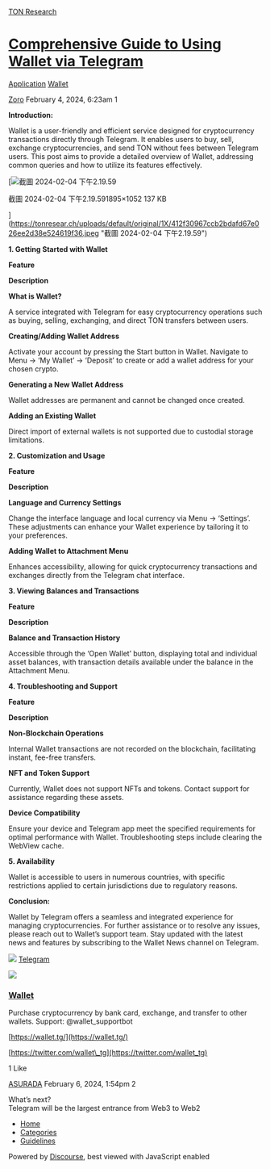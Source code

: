 [TON Research](/)

# [Comprehensive Guide to Using Wallet via Telegram](/t/comprehensive-guide-to-using-wallet-via-telegram/175)

[Application](/c/application/wallet/22)  [Wallet](/c/application/wallet/22) 

    

[Zoro](https://tonresear.ch/u/Zoro)   February 4, 2024, 6:23am  1

**Introduction:**

Wallet is a user-friendly and efficient service designed for cryptocurrency transactions directly through Telegram. It enables users to buy, sell, exchange cryptocurrencies, and send TON without fees between Telegram users. This post aims to provide a detailed overview of Wallet, addressing common queries and how to utilize its features effectively.

[![截圖 2024-02-04 下午2.19.59](https://tonresear.ch/uploads/default/optimized/1X/412f30967ccb2bdafd67e026ee2d38e524619f36_2_690x383.jpeg)

截圖 2024-02-04 下午2.19.591895×1052 137 KB

](https://tonresear.ch/uploads/default/original/1X/412f30967ccb2bdafd67e026ee2d38e524619f36.jpeg "截圖 2024-02-04 下午2.19.59")

**1\. Getting Started with Wallet**

**Feature**

**Description**

**What is Wallet?**

A service integrated with Telegram for easy cryptocurrency operations such as buying, selling, exchanging, and direct TON transfers between users.

**Creating/Adding Wallet Address**

Activate your account by pressing the Start button in Wallet. Navigate to Menu → ‘My Wallet’ → ‘Deposit’ to create or add a wallet address for your chosen crypto.

**Generating a New Wallet Address**

Wallet addresses are permanent and cannot be changed once created.

**Adding an Existing Wallet**

Direct import of external wallets is not supported due to custodial storage limitations.

**2\. Customization and Usage**

**Feature**

**Description**

**Language and Currency Settings**

Change the interface language and local currency via Menu → ‘Settings’. These adjustments can enhance your Wallet experience by tailoring it to your preferences.

**Adding Wallet to Attachment Menu**

Enhances accessibility, allowing for quick cryptocurrency transactions and exchanges directly from the Telegram chat interface.

**3\. Viewing Balances and Transactions**

**Feature**

**Description**

**Balance and Transaction History**

Accessible through the ‘Open Wallet’ button, displaying total and individual asset balances, with transaction details available under the balance in the Attachment Menu.

**4\. Troubleshooting and Support**

**Feature**

**Description**

**Non-Blockchain Operations**

Internal Wallet transactions are not recorded on the blockchain, facilitating instant, fee-free transfers.

**NFT and Token Support**

Currently, Wallet does not support NFTs and tokens. Contact support for assistance regarding these assets.

**Device Compatibility**

Ensure your device and Telegram app meet the specified requirements for optimal performance with Wallet. Troubleshooting steps include clearing the WebView cache.

**5\. Availability**

Wallet is accessible to users in numerous countries, with specific restrictions applied to certain jurisdictions due to regulatory reasons.

**Conclusion:**

Wallet by Telegram offers a seamless and integrated experience for managing cryptocurrencies. For further assistance or to resolve any issues, please reach out to Wallet’s support team. Stay updated with the latest news and features by subscribing to the Wallet News channel on Telegram.

![](https://telegram.org/img/website_icon.svg?4) [Telegram](https://t.me/wallet)

![](https://tonresear.ch/uploads/default/original/1X/a7902c2f606fbec10c47eac4782e6f4942e5cc99.jpeg)

### [Wallet](https://t.me/wallet)

Purchase cryptocurrency by bank card, exchange, and transfer to other wallets. Support: @wallet\_supportbot

[https://wallet.tg/](https://wallet.tg/)

[https://twitter.com/wallet\_tg](https://twitter.com/wallet_tg)

  1 Like

[ASURADA](https://tonresear.ch/u/ASURADA) February 6, 2024, 1:54pm  2

What’s next?  
Telegram will be the largest entrance from Web3 to Web2

 

*   [Home](/)
*   [Categories](/categories)
*   [Guidelines](/guidelines)

Powered by [Discourse](https://www.discourse.org), best viewed with JavaScript enabled